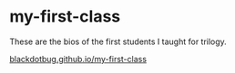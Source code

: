# my-first-class

These are the bios of the first students I taught for trilogy. 

[blackdotbug.github.io/my-first-class](http://blackdotbug.github.io/my-first-class)